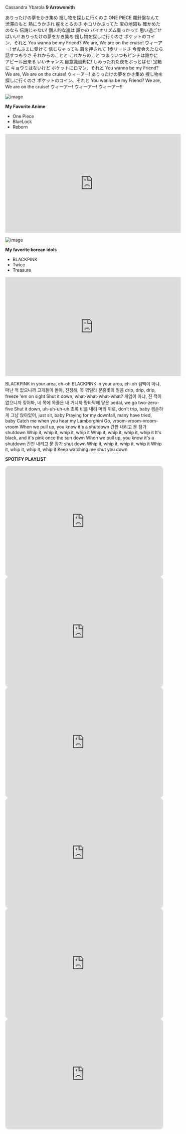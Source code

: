 Cassandra Ybarola
**9 Arrowsmith**

ありったけの夢をかき集め
捜し物を探しに行くのさ ONE PIECE
羅針盤なんて 渋滞のもと
熱にうかされ 舵をとるのさ
ホコリかぶってた 宝の地図も
確かめたのなら 伝説じゃない!
個人的な嵐は 誰かの
バイオリズム乗っかって
思い過ごせばいい!
ありったけの夢をかき集め
捜し物を探しに行くのさ
ポケットのコイン、それと
You wanna be my Friend?
We are, We are on the cruise!
ウィーアー!
ぜんぶまに受けて 信じちゃっても
肩を押されて 1歩リードさ
今度会えたなら 話すつもりさ
それからのことと これからのこと
つまりいつもピンチは誰かに
アピール出来る いいチャンス
自意識過剰に!
しみったれた夜をぶっとばせ!
宝箱に キョウミはないけど
ポケットにロマン、それと
You wanna be my Friend?
We are, We are on the cruise!
ウィーアー!
ありったけの夢をかき集め
捜し物を探しに行くのさ
ポケットのコイン、それと
You wanna be my Friend?
We are, We are on the cruise!
ウィーアー!
ウィーアー! ウィーアー!!

![image](https://user-images.githubusercontent.com/122426673/212585129-d6a8b5ef-8a76-4756-a91f-13f42c6fb2f7.png)


**My Favorite Anime** 
- One Piece
- BlueLock
- Reborn
<iframe width="560" height="315" src="https://www.youtube-nocookie.com/embed/dM7x1PNZDo0" title="YouTube video player" frameborder="0" allow="accelerometer; autoplay; clipboard-write; encrypted-media; gyroscope; picture-in-picture; web-share" allowfullscreen></iframe>

![image](https://user-images.githubusercontent.com/122426673/212587698-34075857-0e4c-422d-b197-75ad9e8817b0.png)

**My favorite korean idols**
- BLACKPINK
- Twice
- Treasure
<iframe width="560" height="315" src="https://www.youtube-nocookie.com/embed/POe9SOEKotk" title="YouTube video player" frameborder="0" allow="accelerometer; autoplay; clipboard-write; encrypted-media; gyroscope; picture-in-picture; web-share" allowfullscreen></iframe>

BLACKPINK in your area, eh-oh
BLACKPINK in your area, eh-oh
컴백이 아냐, 떠난 적 없으니까
고개들이 돌아, 진정해, 목 꺾일라
분홍빛의 얼음 drip, drip, drip, freeze 'em on sight
Shut it down, what-what-what-what?
게임이 아냐, 진 적이 없으니까
짖어봐, 네 목에 목줄은 내 거니까
땅바닥에 닿은 pedal, we go two-zero-five
Shut it down, uh-uh-uh-uh
초록 비를 내려 머리 위로, don't trip, baby
겸손하게 그냥 앉아있어, just sit, baby
Praying for my downfall, many have tried, baby
Catch me when you hear my Lamborghini
Go, vroom-vroom-vroom-vroom
When we pull up, you know it's a shutdown
간판 내리고 문 잠가 shutdown
Whip it, whip it, whip it, whip it
Whip it, whip it, whip it, whip it
It's black, and it's pink once the sun down
When we pull up, you know it's a shutdown
간판 내리고 문 잠가 shut down
Whip it, whip it, whip it, whip it
Whip it, whip it, whip it, whip it
Keep watching me shut you down









**SPOTIFY PLAYLIST**

<iframe style="border-radius:12px" src="https://open.spotify.com/embed/track/14XLUySagFhP9KoqOTg5ka?utm_source=generator" width="100%" height="352" frameBorder="0" allowfullscreen="" allow="autoplay; clipboard-write; encrypted-media; fullscreen; picture-in-picture" loading="lazy"></iframe>


<iframe style="border-radius:12px" src="https://open.spotify.com/embed/track/2D1TTiw2pRycUrGamzloUS?utm_source=generator" width="100%" height="352" frameBorder="0" allowfullscreen="" allow="autoplay; clipboard-write; encrypted-media; fullscreen; picture-in-picture" loading="lazy"></iframe>

<iframe style="border-radius:12px" src="https://open.spotify.com/embed/track/0qmfycrGkC0jLXG6T4VQeB?utm_source=generator" width="100%" height="352" frameBorder="0" allowfullscreen="" allow="autoplay; clipboard-write; encrypted-media; fullscreen; picture-in-picture" loading="lazy"></iframe>

<iframe style="border-radius:12px" src="https://open.spotify.com/embed/track/25OjkEEM5joVCofF6047ia?utm_source=generator" width="100%" height="352" frameBorder="0" allowfullscreen="" allow="autoplay; clipboard-write; encrypted-media; fullscreen; picture-in-picture" loading="lazy"></iframe>
<iframe style="border-radius:12px" src="https://open.spotify.com/embed/track/2bnJ8IxZnVc2YmUaX0sZap?utm_source=generator" width="100%" height="352" frameBorder="0" allowfullscreen="" allow="autoplay; clipboard-write; encrypted-media; fullscreen; picture-in-picture" loading="lazy"></iframe>
<iframe style="border-radius:12px" src="https://open.spotify.com/embed/track/66Ae3p10Em3KdTaM787Ptx?utm_source=generator&theme=0" width="100%" height="352" frameBorder="0" allowfullscreen="" allow="autoplay; clipboard-write; encrypted-media; fullscreen; picture-in-picture" loading="lazy"></iframe>



